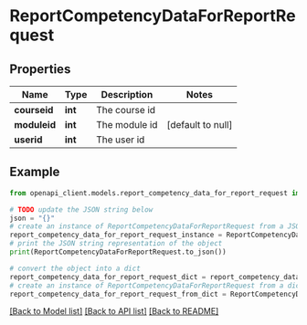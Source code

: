 # ReportCompetencyDataForReportRequest


## Properties

Name | Type | Description | Notes
------------ | ------------- | ------------- | -------------
**courseid** | **int** | The course id | 
**moduleid** | **int** | The module id | [default to null]
**userid** | **int** | The user id | 

## Example

```python
from openapi_client.models.report_competency_data_for_report_request import ReportCompetencyDataForReportRequest

# TODO update the JSON string below
json = "{}"
# create an instance of ReportCompetencyDataForReportRequest from a JSON string
report_competency_data_for_report_request_instance = ReportCompetencyDataForReportRequest.from_json(json)
# print the JSON string representation of the object
print(ReportCompetencyDataForReportRequest.to_json())

# convert the object into a dict
report_competency_data_for_report_request_dict = report_competency_data_for_report_request_instance.to_dict()
# create an instance of ReportCompetencyDataForReportRequest from a dict
report_competency_data_for_report_request_from_dict = ReportCompetencyDataForReportRequest.from_dict(report_competency_data_for_report_request_dict)
```
[[Back to Model list]](../README.md#documentation-for-models) [[Back to API list]](../README.md#documentation-for-api-endpoints) [[Back to README]](../README.md)


